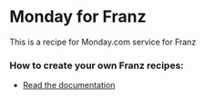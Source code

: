 # Monday for Franz
This is a recipe for Monday.com service for Franz

### How to create your own Franz recipes:
* [Read the documentation](https://github.com/meetfranz/plugins)
